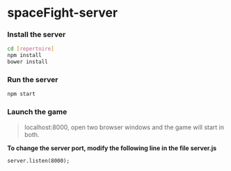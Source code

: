 # spaceFight-server

### Install the server

```bash
cd [repertoire]
npm install
bower install
```

### Run the server

```bash
npm start
```

### Launch the game

> localhost:8000, open two browser windows and the game will start in both.

**To change the server port, modify the following line in the file server.js**

```
server.listen(8000);
```
